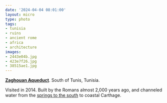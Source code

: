```yaml
---
date: '2024-04-04 08:01:00'
layout: micro
type: photo
tags:
- tunisia
- ruins
- ancient rome
- africa
- architecture
images:
- 2443e04b.jpg
- 423e7f26.jpg
- 38515ae1.jpg
---
```


**[Zaghouan Aqueduct](https://en.wikipedia.org/wiki/Zaghouan_Aqueduct)**. South of Tunis, Tunisia.

Visited in 2014. Built by the Romans almost 2,000 years ago, and channeled water from the [springs to the south](https://datastream.colemanm.org/post/744296478449827840/temple-des-eaux-zaghouan-tunisia-built-by-the) to coastal Carthage.
